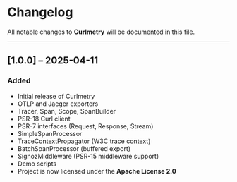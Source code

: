 # Changelog

All notable changes to **Curlmetry** will be documented in this file.

---

## [1.0.0] – 2025-04-11

### Added
- Initial release of Curlmetry
- OTLP and Jaeger exporters
- Tracer, Span, Scope, SpanBuilder
- PSR-18 Curl client
- PSR-7 interfaces (Request, Response, Stream)
- SimpleSpanProcessor
- TraceContextPropagator (W3C trace context)
- BatchSpanProcessor (buffered export)
- SignozMiddleware (PSR-15 middleware support)
- Demo scripts
- Project is now licensed under the **Apache License 2.0**
